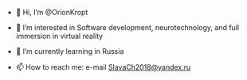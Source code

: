 - 👋 Hi, I’m @OrionKropt
- 👀 I’m interested in  Software development, neurotechnology, and full immersion in virtual reality 
- 🌱 I’m currently learning in Russia

- 📫 How to reach me:
e-mail SlavaCh2018@yandex.ru

<!---
OrionKropt/OrionKropt is a ✨ special ✨ repository because its `README.md` (this file) appears on your GitHub profile.
You can click the Preview link to take a look at your changes.
--->
